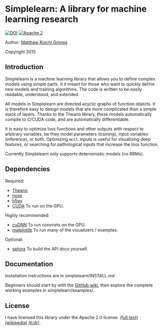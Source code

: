 Simplelearn: A library for machine learning research
====================================================

[![DOI](https://zenodo.org/badge/doi/10.5281/zenodo.17306.svg)](http://dx.doi.org/10.5281/zenodo.17306)
[![Apache 2](http://img.shields.io/badge/license-Apache%202-red.svg)](http://www.apache.org/licenses/LICENSE-2.0)

Author: [Matthew Koichi Grimes](http://mkg.cc)

Copyright 2015

Introduction
------------

Simplelearn is a machine learning library that allows you to define complex
models using simple parts. It it meant for those who want to quickly define new
models and training algorithms. The code is written to be easily readable,
understood, and extended.

All models in Simplelearn are directed acyclic graphs of function objects. It
is therefore easy to design models that are more complicated than a simple
stack of layers. Thanks to the Theano library, these models automatically
compile to C/CUDA code, and are automatically differentiable.

It is easy to optimize loss functions and other outputs with respect to
arbitrary variables, be they model parameters (training), input variables
(inference), or both. Optimizing w.r.t. inputs is useful for visualizing deep
features, or searching for pathological inputs that increase the loss function.

Currently Simplelearn only supports deterministic models (no RBMs).

Dependencies
------------
Required:

* [Theano](http://www.deeplearning.net/software/theano/)
* [nose](http://nose.readthedocs.org/en/latest/)
* [h5py](http://www.h5py.org/)
* [CUDA](https://developer.nvidia.com/cuda-zone) To run on the GPU.

Highly recommended:
* [cuDNN](https://developer.nvidia.com/cuDNN) To run convnets on the GPU.
* [matplotlib](http://matplotlib.org/) To run many of the visualizers / examples.

Optional:
* [sphinx](http://sphinx-doc.org/) To build the API docs yourself.

Documentation
-------------

Installation instructions are in simplelearn/INSTALL.md

Beginners should start by with the
[GitHub wiki](https://github.com/SuperElectric/simplelearn/wiki), then explore
the complete working examples in simplelearn/examples/.


License
-------

I have licensed this library under the Apache 2.0 license.
[(full text)](https://www.apache.org/licenses/LICENSE-2.0.html)
[(wikipedia)](http://en.wikipedia.org/wiki/Apache_License)
[(tl:dr)](https://tldrlegal.com/license/apache-license-2.0-%28apache-2.0%29).

